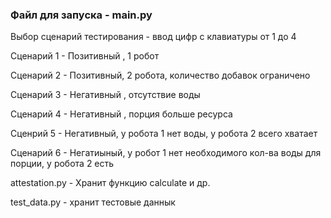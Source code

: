 ### Файл для запуска - main.py


Выбор сценарий тестирования - ввод цифр с клавиатуры от 1 до 4


Сценарий 1 - Позитивный , 1 робот

Сценарий 2 - Позитивный, 2 робота, количество добавок ограничено

Сценарий 3 - Негативный , отсутствие воды

Сценарий 4 - Негативный , порция больше ресурса

Сценрий 5 - Негативный, у робота 1 нет  воды, у робота 2 всего хватает

Сценарий 6 - Негатиыный, у робот 1 нет необходимого кол-ва воды для порции, у робота 2 есть


attestation.py - Хранит функцию calculate и др.

test_data.py - хранит тестовые даннык